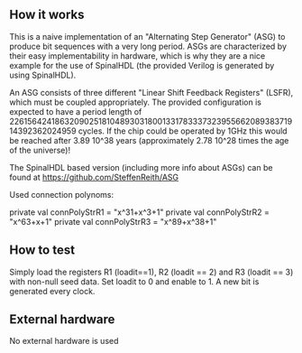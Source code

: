 <!---

This file is used to generate your project datasheet. Please fill in the information below and delete any unused
sections.

You can also include images in this folder and reference them in the markdown. Each image must be less than
512 kb in size, and the combined size of all images must be less than 1 MB.
-->

## How it works

This is a naive implementation of an "Alternating Step Generator" (ASG) to produce bit sequences with a very long period. ASGs are characterized by their easy implementability in hardware, which is why they are a nice example for the use of SpinalHDL (the provided Verilog is generated by using SpinalHDL).

An ASG consists of three different "Linear Shift Feedback Registers" (LSFR), which must be coupled appropriately. The provided configuration is expected to have 
a period length of 226156424186320902518104893031800133178333732395566208938371914392362024959 cycles. If the chip could be operated by 1GHz this would be reached
after 3.89 10^38 years (approximately 2.78 10^28 times the age of the universe)! 

The SpinalHDL based version (including more info about ASGs) can be found at https://github.com/SteffenReith/ASG

Used connection polynoms:

  private val connPolyStrR1 = "x^31+x^3+1"
  private val connPolyStrR2 = "x^63+x+1"
  private val connPolyStrR3 = "x^89+x^38+1"

## How to test

Simply load the registers R1 (loadit==1), R2 (loadit == 2) and R3 (loadit == 3) with non-null seed data. Set loadit to 0 and enable to 1. A new bit is generated 
every clock. 

## External hardware

No external hardware is used
